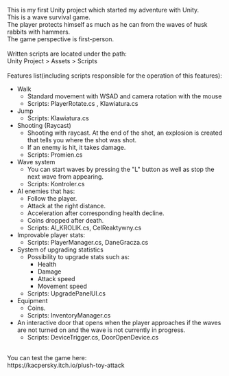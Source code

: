 This is my first Unity project which started my adventure with Unity.<br/>
This is a wave survival game.<br/>
The player protects himself as much as he can from the waves of husk rabbits with hammers.<br/>
The game perspective is first-person.<br/>
<br/>
Written scripts are located under the path:<br/>
Unity Project > Assets > Scripts <br/>
<br/>
Features list(including scripts responsible for the operation of this features):<br/>
- Walk<br/>
  - Standard movement with WSAD and camera rotation with the mouse<br/>
  - Scripts: PlayerRotate.cs , Klawiatura.cs <br/>
- Jump<br/>
  - Scripts: Klawiatura.cs <br/>
- Shooting (Raycast)<br/>
  - Shooting with raycast. At the end of the shot, an explosion is created that tells you where the shot was shot.  <br/>
  - If an enemy is hit, it takes damage. <br/>
  - Scripts: Promien.cs <br/>
- Wave system<br/>
  - You can start waves by pressing the "L" button as well as stop the next wave from appearing. 
  - Scripts: Kontroler.cs <br/>
- AI enemies that has: <br/>
  - Follow the player.<br/>
  - Attack at the right distance. <br/>
  - Acceleration after corresponding health decline. <br/>
  - Coins dropped after death. <br/>
  - Scripts: AI_KROLIK.cs, CelReaktywny.cs <br/>
- Improvable player stats:
  - Scripts: PlayerManager.cs, DaneGracza.cs 
- System of upgrading statistics <br/>
  - Possibility to upgrade stats such as: <br/>
    - Health
    - Damage
    - Attack speed
    - Movement speed
  - Scripts: UpgradePanelUI.cs<br/>
- Equipment<br/>
  - Coins.<br/>
  - Scripts: InventoryManager.cs<br/>
- An interactive door that opens when the player approaches if the waves are not turned on and the wave is not currently in progress. <br/>
  - Scripts: DeviceTrigger.cs, DoorOpenDevice.cs<br/> 
<br/>
You can test the game here:<br/>
https://kacpersky.itch.io/plush-toy-attack
